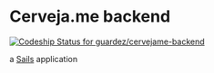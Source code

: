 # Cerveja.me backend

[ ![Codeship Status for guardez/cervejame-backend](https://app.codeship.com/projects/da1652d0-992e-0134-dcb4-1674c9cbc38f/status?branch=master)](https://app.codeship.com/projects/187633)

a [Sails](http://sailsjs.org) application


